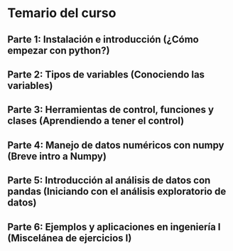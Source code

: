 # Temario del curso


## Parte 1: Instalación e introducción (¿Cómo empezar con python?)

## 	Parte 2: Tipos de variables (Conociendo las variables)

## 	Parte 3: Herramientas de control, funciones y clases (Aprendiendo a tener el control)

## 	Parte 4: Manejo de datos numéricos con numpy (Breve intro a Numpy)

## 	Parte 5: Introducción al análisis de datos con pandas (Iniciando con el análisis exploratorio de datos)

##	Parte 6: Ejemplos y aplicaciones en ingeniería I (Miscelánea de ejercicios I)
